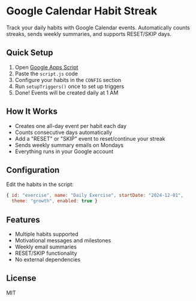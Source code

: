
# Google Calendar Habit Streak

Track your daily habits with Google Calendar events. Automatically counts streaks, sends weekly summaries, and supports RESET/SKIP days.

## Quick Setup

1. Open [Google Apps Script](https://script.google.com)
2. Paste the `script.js` code
3. Configure your habits in the `CONFIG` section
4. Run `setupTriggers()` once to set up triggers
5. Done! Events will be created daily at 1 AM

## How It Works

- Creates one all-day event per habit each day
- Counts consecutive days automatically  
- Add a "RESET" or "SKIP" event to reset/continue your streak
- Sends weekly summary emails on Mondays
- Everything runs in your Google account

## Configuration

Edit the habits in the script:

```js
{ id: "exercise", name: "Daily Exercise", startDate: "2024-12-01", 
  theme: "growth", enabled: true }
```

## Features

- Multiple habits supported
- Motivational messages and milestones
- Weekly email summaries
- RESET/SKIP functionality
- No external dependencies

## License

MIT
